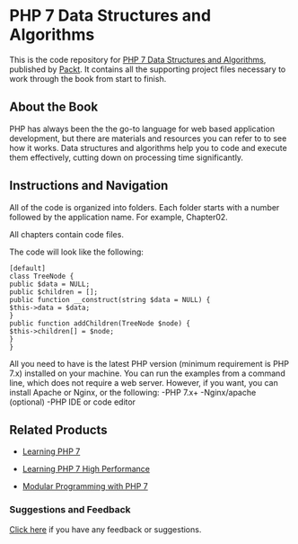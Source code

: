 # PHP 7 Data Structures and Algorithms
This is the code repository for [PHP 7 Data Structures and Algorithms](https://www.packtpub.com/application-development/php-7-data-structures-and-algorithms?utm_source=github&utm_medium=repository&utm_campaign=9781786463890), published by [Packt](https://www.packtpub.com/?utm_source=github). It contains all the supporting project files necessary to work through the book from start to finish.
## About the Book
PHP has always been the the go-to language for web based application development, but there are materials and resources you can refer to to see how it works. Data structures and algorithms help you to code and execute them effectively, cutting down on processing time significantly.
## Instructions and Navigation
All of the code is organized into folders. Each folder starts with a number followed by the application name. For example, Chapter02.

All chapters contain code files.

The code will look like the following:
```
[default]
class TreeNode {
public $data = NULL;
public $children = [];
public function __construct(string $data = NULL) {
$this->data = $data;
}
public function addChildren(TreeNode $node) {
$this->children[] = $node;
}
}
```

All you need to have is the latest PHP version (minimum requirement is PHP 7.x) installed
on your machine. You can run the examples from a command line, which does not require a
web server. However, if you want, you can install Apache or Nginx, or the following:
-PHP 7.x+
-Nginx/apache (optional)
-PHP IDE or code editor

## Related Products
* [Learning PHP 7](https://www.packtpub.com/application-development/learning-php-7?utm_source=github&utm_medium=repository&utm_campaign=9781785880544)

* [Learning PHP 7 High Performance](https://www.packtpub.com/application-development/learning-php-7-high-performance?utm_source=github&utm_medium=repository&utm_campaign=9781785882265)

* [Modular Programming with PHP 7](https://www.packtpub.com/application-development/modular-programming-php-7?utm_source=github&utm_medium=repository&utm_campaign=9781786462954)

### Suggestions and Feedback
[Click here](https://docs.google.com/forms/d/e/1FAIpQLSe5qwunkGf6PUvzPirPDtuy1Du5Rlzew23UBp2S-P3wB-GcwQ/viewform) if you have any feedback or suggestions.
